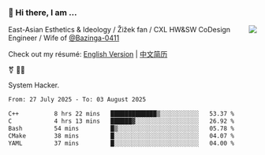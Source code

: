 ### 👋 Hi there, I am ...

<img align="right" src="https://github-readme-stats.vercel.app/api?username=vickiegpt&show_icons=true&icon_color=0366d6&bg_color=ffffff&hide_title=true" />

East-Asian Esthetics & Ideology / Žižek fan / CXL HW&SW CoDesign Engineer / Wife of [@Bazinga-0411](https://bazinga-0411.github.io/)

Check out my résumé: [English Version](http://asplos.dev/) | [中文简历](http://asplos.dev/CN.html)

⚧️ 
🏳️‍⚧️ 

System Hacker.


<!--START_SECTION:waka-->

```txt
From: 27 July 2025 - To: 03 August 2025

C++          8 hrs 22 mins   █████████████▒░░░░░░░░░░░   53.37 %
C            4 hrs 13 mins   ██████▓░░░░░░░░░░░░░░░░░░   26.92 %
Bash         54 mins         █▒░░░░░░░░░░░░░░░░░░░░░░░   05.78 %
CMake        38 mins         █░░░░░░░░░░░░░░░░░░░░░░░░   04.07 %
YAML         37 mins         █░░░░░░░░░░░░░░░░░░░░░░░░   04.00 %
```

<!--END_SECTION:waka-->
